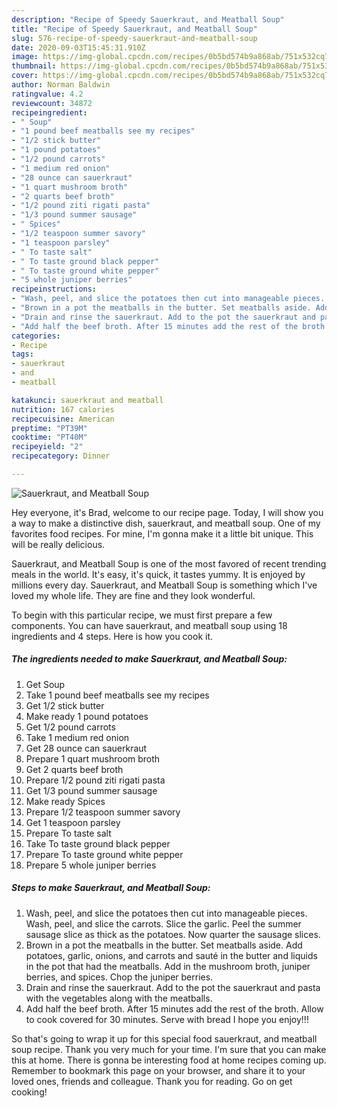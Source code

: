 ```yaml
---
description: "Recipe of Speedy Sauerkraut, and Meatball Soup"
title: "Recipe of Speedy Sauerkraut, and Meatball Soup"
slug: 576-recipe-of-speedy-sauerkraut-and-meatball-soup
date: 2020-09-03T15:45:31.910Z
image: https://img-global.cpcdn.com/recipes/0b5bd574b9a868ab/751x532cq70/sauerkraut-and-meatball-soup-recipe-main-photo.jpg
thumbnail: https://img-global.cpcdn.com/recipes/0b5bd574b9a868ab/751x532cq70/sauerkraut-and-meatball-soup-recipe-main-photo.jpg
cover: https://img-global.cpcdn.com/recipes/0b5bd574b9a868ab/751x532cq70/sauerkraut-and-meatball-soup-recipe-main-photo.jpg
author: Norman Baldwin
ratingvalue: 4.2
reviewcount: 34872
recipeingredient:
- " Soup"
- "1 pound beef meatballs see my recipes"
- "1/2 stick butter"
- "1 pound potatoes"
- "1/2 pound carrots"
- "1 medium red onion"
- "28 ounce can sauerkraut"
- "1 quart mushroom broth"
- "2 quarts beef broth"
- "1/2 pound ziti rigati pasta"
- "1/3 pound summer sausage"
- " Spices"
- "1/2 teaspoon summer savory"
- "1 teaspoon parsley"
- " To taste salt"
- " To taste ground black pepper"
- " To taste ground white pepper"
- "5 whole juniper berries"
recipeinstructions:
- "Wash, peel, and slice the potatoes then cut into manageable pieces. Wash, peel, and slice the carrots. Slice the garlic. Peel the summer sausage slice as thick as the potatoes. Now quarter the sausage slices."
- "Brown in a pot the meatballs in the butter. Set meatballs aside. Add potatoes, garlic, onions, and carrots and sauté in the butter and liquids in the pot that had the meatballs. Add in the mushroom broth, juniper berries, and spices. Chop the juniper berries."
- "Drain and rinse the sauerkraut. Add to the pot the sauerkraut and pasta with the vegetables along with the meatballs."
- "Add half the beef broth. After 15 minutes add the rest of the broth. Allow to cook covered for 30 minutes. Serve with bread I hope you enjoy!!!"
categories:
- Recipe
tags:
- sauerkraut
- and
- meatball

katakunci: sauerkraut and meatball 
nutrition: 167 calories
recipecuisine: American
preptime: "PT39M"
cooktime: "PT40M"
recipeyield: "2"
recipecategory: Dinner

---
```



![Sauerkraut, and Meatball Soup](https://img-global.cpcdn.com/recipes/0b5bd574b9a868ab/751x532cq70/sauerkraut-and-meatball-soup-recipe-main-photo.jpg)

Hey everyone, it's Brad, welcome to our recipe page. Today, I will show you a way to make a distinctive dish, sauerkraut, and meatball soup. One of my favorites food recipes. For mine, I'm gonna make it a little bit unique. This will be really delicious.



Sauerkraut, and Meatball Soup is one of the most favored of recent trending meals in the world. It's easy, it's quick, it tastes yummy. It is enjoyed by millions every day. Sauerkraut, and Meatball Soup is something which I've loved my whole life. They are fine and they look wonderful.


To begin with this particular recipe, we must first prepare a few components. You can have sauerkraut, and meatball soup using 18 ingredients and 4 steps. Here is how you cook it.

<!--inarticleads1-->

##### The ingredients needed to make Sauerkraut, and Meatball Soup:

1. Get  Soup
1. Take 1 pound beef meatballs see my recipes
1. Get 1/2 stick butter
1. Make ready 1 pound potatoes
1. Get 1/2 pound carrots
1. Take 1 medium red onion
1. Get 28 ounce can sauerkraut
1. Prepare 1 quart mushroom broth
1. Get 2 quarts beef broth
1. Prepare 1/2 pound ziti rigati pasta
1. Get 1/3 pound summer sausage
1. Make ready  Spices
1. Prepare 1/2 teaspoon summer savory
1. Get 1 teaspoon parsley
1. Prepare  To taste salt
1. Take  To taste ground black pepper
1. Prepare  To taste ground white pepper
1. Prepare 5 whole juniper berries




<!--inarticleads2-->

##### Steps to make Sauerkraut, and Meatball Soup:

1. Wash, peel, and slice the potatoes then cut into manageable pieces. Wash, peel, and slice the carrots. Slice the garlic. Peel the summer sausage slice as thick as the potatoes. Now quarter the sausage slices.
1. Brown in a pot the meatballs in the butter. Set meatballs aside. Add potatoes, garlic, onions, and carrots and sauté in the butter and liquids in the pot that had the meatballs. Add in the mushroom broth, juniper berries, and spices. Chop the juniper berries.
1. Drain and rinse the sauerkraut. Add to the pot the sauerkraut and pasta with the vegetables along with the meatballs.
1. Add half the beef broth. After 15 minutes add the rest of the broth. Allow to cook covered for 30 minutes. Serve with bread I hope you enjoy!!!




So that's going to wrap it up for this special food sauerkraut, and meatball soup recipe. Thank you very much for your time. I'm sure that you can make this at home. There is gonna be interesting food at home recipes coming up. Remember to bookmark this page on your browser, and share it to your loved ones, friends and colleague. Thank you for reading. Go on get cooking!
